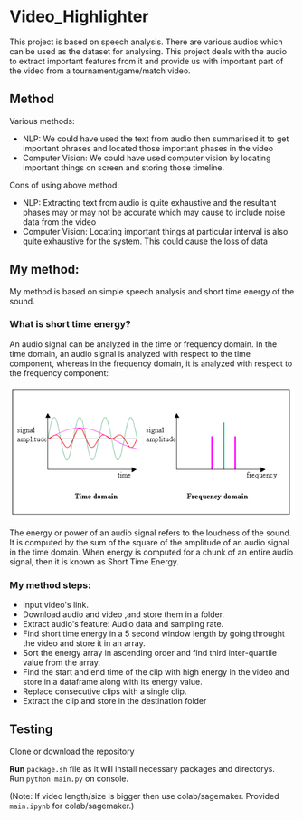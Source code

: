 # Video_Highlighter
This project is based on speech analysis. There are various audios which can be used as the dataset for analysing. This project deals with the audio to extract important features from it and provide us with important part of the video from a tournament/game/match video.
## Method
Various methods:
 - NLP: We could have used the text from audio then summarised it to get important phrases and located those important phases in the video
 - Computer Vision: We could have used computer vision by locating important things on screen and storing those timeline.<br>
 
<p>Cons of using above method:</p>

 - NLP: Extracting text from audio is quite exhaustive and the resultant phases may or may not be accurate which may cause to include noise data from the video
 - Computer Vision: Locating important things at particular interval is also quite exhaustive for the system. This could cause the loss of data
 
 ## My method:
 My method is based on simple speech analysis and short time energy of the sound.
 ### What is short time energy?
 An audio signal can be analyzed in the time or frequency domain. In the time domain, an audio signal is analyzed with respect to the time component, whereas in the frequency domain, it is analyzed with respect to the frequency component:

![automatic highlight generation](image.jpg)

The energy or power of an audio signal refers to the loudness of the sound. It is computed by the sum of the square of the amplitude of an audio signal in the time domain. When energy is computed for a chunk of an entire audio signal, then it is known as Short Time Energy.
### My method steps:
- Input video's link.
- Download audio and video ,and store them in a folder.
- Extract audio's feature: Audio data and sampling rate.
- Find short time energy in a 5 second window length by going throught the video and store it in an array.
- Sort the energy array in ascending order and find third inter-quartile value from the array.
- Find the start and end time of the clip with high energy in the video and store in a dataframe along with its energy value.
- Replace consecutive clips with a single clip.
- Extract the clip and store in the destination folder

## Testing 
Clone or download the repository <br>

**Run** `package.sh` file as it will install necessary packages and directorys.<br>
Run `python main.py` on console. <br>

(Note: If video length/size is bigger then use colab/sagemaker. Provided `main.ipynb` for colab/sagemaker.)
